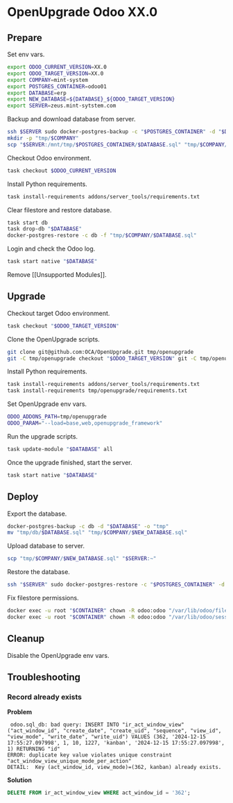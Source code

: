 # OpenUpgrade Odoo XX.0

## Prepare

Set env vars.

```bash
export ODOO_CURRENT_VERSION=XX.0
export ODOO_TARGET_VERSION=XX.0
export COMPANY=mint-system
export POSTGRES_CONTAINER=odoo01
export DATABASE=erp
export NEW_DATABASE=${DATABASE}_${ODOO_TARGET_VERSION}
export SERVER=zeus.mint-sytstem.com
```

Backup and download database from server.

```bash
ssh $SERVER sudo docker-postgres-backup -c "$POSTGRES_CONTAINER" -d "$DATABASE"
mkdir -p "tmp/$COMPANY"
scp "$SERVER:/mnt/tmp/$POSTGRES_CONTAINER/$DATABASE.sql" "tmp/$COMPANY/$DATABASE.sql"
```

Checkout Odoo environment.

```bash
task checkout $ODOO_CURRENT_VERSION
```

Install Python requirements.

```bash
task install-requirements addons/server_tools/requirements.txt
```

Clear filestore and restore database.

```bash
task start db
task drop-db "$DATABASE"
docker-postgres-restore -c db -f "tmp/$COMPANY/$DATABASE.sql"
```

Login and check the Odoo log.

```bash
task start native "$DATABASE"
```

Remove [[Unsupported Modules]].

## Upgrade

Checkout target Odoo environment.

```bash
task checkout "$ODOO_TARGET_VERSION"
```

Clone the OpenUpgrade scripts.

```bash
git clone git@github.com:OCA/OpenUpgrade.git tmp/openupgrade
git -C tmp/openupgrade checkout "$ODOO_TARGET_VERSION" git -C tmp/openupgrade pull
```

Install Python requirements.

```bash
task install-requirements addons/server_tools/requirements.txt
task install-requirements tmp/openupgrade/requirements.txt
```

Set OpenUpgrade env vars.

```bash
ODOO_ADDONS_PATH=tmp/openupgrade
ODOO_PARAM="--load=base,web,openupgrade_framework"
```

Run the upgrade scripts.

```bash
task update-module "$DATABASE" all
```

Once the upgrade finished, start the server.

```bash
task start native "$DATABASE"
```

## Deploy

Export the database.

```bash
docker-postgres-backup -c db -d "$DATABASE" -o "tmp"
mv "tmp/db/$DATABASE.sql" "tmp/$COMPANY/$NEW_DATABASE.sql"
```

Upload database to server.

```bash
scp "tmp/$COMPANY/$NEW_DATABASE.sql" "$SERVER:~"
```

Restore the database.

```bash
ssh "$SERVER" sudo docker-postgres-restore -c "$POSTGRES_CONTAINER" -d "$DATABASE" -f "~/$NEW_DATABASE.sql"
```

Fix filestore permissions.

```bash
docker exec -u root "$CONTAINER" chown -R odoo:odoo "/var/lib/odoo/filestore/$DATABASE"
docker exec -u root "$CONTAINER" chown -R odoo:odoo "/var/lib/odoo/sessions"
```
## Cleanup

Disable the OpenUpgrade env vars.

## Troubleshooting

### Record already exists

**Problem**

```
 odoo.sql_db: bad query: INSERT INTO "ir_act_window_view" ("act_window_id", "create_date", "create_uid", "sequence", "view_id", "view_mode", "write_date", "write_uid") VALUES (362, '2024-12-15 17:55:27.097998', 1, 10, 1227, 'kanban', '2024-12-15 17:55:27.097998', 1) RETURNING "id"
ERROR: duplicate key value violates unique constraint "act_window_view_unique_mode_per_action"
DETAIL:  Key (act_window_id, view_mode)=(362, kanban) already exists.
```

**Solution**

```sql
DELETE FROM ir_act_window_view WHERE act_window_id = '362';
```